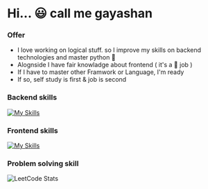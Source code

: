 # Hi... :smiley: call me gayashan

### Offer
* I love working on logical stuff. so I improve my skills on backend technologies and master python :snake:
* Alognside I have fair knowladge about frontend ( it's a :girl: job )
* If I have to master other Framwork or Language, I'm ready
* If so, self study is first & job is second
  
### Backend skills
[![My Skills](https://skillicons.dev/icons?i=py,django,fastapi,postgres,mongodb,docker,aws,postman,git&theme=light)](https://skillicons.dev)

### Frontend skills
[![My Skills](https://skillicons.dev/icons?i=html,css,js,vue&theme=light)](https://skillicons.dev)

### Problem solving skill
![LeetCode Stats](https://leetcard.jacoblin.cool/GayashanGamage?theme=dark&font=Abel&ext=activity)
